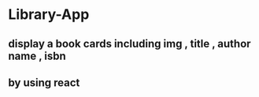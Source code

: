 # Library-App

## display a book cards including img , title , author name , isbn 

## by using react 